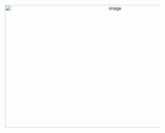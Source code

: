 <div align="center">
<img width="700" height="400" alt="image" src="https://github.com/user-attachments/assets/85c05106-1cd5-4483-8e6b-b611625faf11" />
</div>
